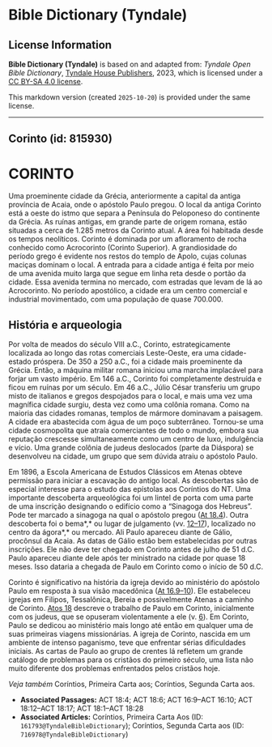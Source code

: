 # Bible Dictionary (Tyndale)

## License Information

**Bible Dictionary (Tyndale)** is based on and adapted from: _Tyndale Open Bible Dictionary_, [Tyndale House Publishers](https://tyndaleopenresources.com/), 2023, which is licensed under a [CC BY-SA 4.0 license](https://creativecommons.org/licenses/by-sa/4.0/legalcode.en).

This markdown version (created `2025-10-20`) is provided under the same license.



--------------------------------

## Corinto (id: 815930)

CORINTO
=======

Uma proeminente cidade da Grécia, anteriormente a capital da antiga província de Acaia, onde o apóstolo Paulo pregou. O local da antiga Corinto está a oeste do istmo que separa a Península do Peloponeso do continente da Grécia. As ruínas antigas, em grande parte de origem romana, estão situadas a cerca de 1\.285 metros da Corinto atual. A área foi habitada desde os tempos neolíticos. Corinto é dominada por um afloramento de rocha conhecido como Acrocorinto (Corinto Superior). A grandiosidade do período grego é evidente nos restos do templo de Apolo, cujas colunas maciças dominam o local. A entrada para a cidade antiga é feita por meio de uma avenida muito larga que segue em linha reta desde o portão da cidade. Essa avenida termina no mercado, com estradas que levam de lá ao Acrocorinto. No período apostólico, a cidade era um centro comercial e industrial movimentado, com uma população de quase 700\.000\.

História e arqueologia
----------------------

Por volta de meados do século VIII a.C., Corinto, estrategicamente localizada ao longo das rotas comerciais Leste\-Oeste, era uma cidade\-estado próspera. De 350 a 250 a.C., foi a cidade mais proeminente da Grécia. Então, a máquina militar romana iniciou uma marcha implacável para forjar um vasto império. Em 146 a.C., Corinto foi completamente destruída e ficou em ruínas por um século. Em 46 a.C., Júlio César transferiu um grupo misto de italianos e gregos despojados para o local, e mais uma vez uma magnífica cidade surgiu, desta vez como uma colônia romana. Como na maioria das cidades romanas, templos de mármore dominavam a paisagem. A cidade era abastecida com água de um poço subterrâneo. Tornou\-se uma cidade cosmopolita que atraía comerciantes de todo o mundo, embora sua reputação crescesse simultaneamente como um centro de luxo, indulgência e vício. Uma grande colônia de judeus deslocados (parte da Diáspora) se desenvolveu na cidade, um grupo que sem dúvida atraiu o apóstolo Paulo.

Em 1896, a Escola Americana de Estudos Clássicos em Atenas obteve permissão para iniciar a escavação do antigo local. As descobertas são de especial interesse para o estudo das epístolas aos Coríntios do NT. Uma importante descoberta arqueológica foi um lintel de porta com uma parte de uma inscrição designando o edifício como a “Sinagoga dos Hebreus”. Pode ter marcado a sinagoga na qual o apóstolo pregou ([At 18\.4](https://ref.ly/Acts18:4)). Outra descoberta foi o bema*,* ou lugar de julgamento (vv. [12–17](https://ref.ly/Acts18:12-Acts18:17)), localizado no centro da ágora*,* ou mercado. Ali Paulo apareceu diante de Gálio, procônsul da Acaia. As datas de Gálio estão bem estabelecidas por outras inscrições. Ele não deve ter chegado em Corinto antes de julho de 51 d.C. Paulo apareceu diante dele após ter ministrado na cidade por quase 18 meses. Isso dataria a chegada de Paulo em Corinto como o início de 50 d.C.

Corinto é significativo na história da igreja devido ao ministério do apóstolo Paulo em resposta à sua visão macedônica ([At 16\.9–10](https://ref.ly/Acts16:9-Acts16:10)). Ele estabeleceu igrejas em Filipos, Tessalônica, Bereia e possivelmente Atenas a caminho de Corinto. [Atos 18](https://ref.ly/Acts18:1-Acts18:28) descreve o trabalho de Paulo em Corinto, inicialmente com os judeus, que se opuseram violentamente a ele (v. [6](https://ref.ly/Acts18:6)). Em Corinto, Paulo se dedicou ao ministério mais longo até então em qualquer uma de suas primeiras viagens missionárias. A igreja de Corinto, nascida em um ambiente de intenso paganismo, teve que enfrentar sérias dificuldades iniciais. As cartas de Paulo ao grupo de crentes lá refletem um grande catálogo de problemas para os cristãos do primeiro século, uma lista não muito diferente dos problemas enfrentados pelos cristãos hoje.

*Veja também* Coríntios, Primeira Carta aos; Coríntios, Segunda Carta aos.

* **Associated Passages:** ACT 18:4; ACT 18:6; ACT 16:9–ACT 16:10; ACT 18:12–ACT 18:17; ACT 18:1–ACT 18:28
* **Associated Articles:** Coríntios, Primeira Carta Aos (ID: `161793@TyndaleBibleDictionary`); Coríntios, Segunda Carta aos (ID: `716978@TyndaleBibleDictionary`)


